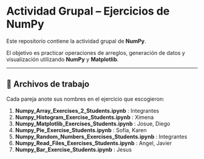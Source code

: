 # Actividad Grupal – Ejercicios de NumPy

Este repositorio contiene la actividad grupal de **NumPy**.

El objetivo es practicar operaciones de arreglos, generación de datos y visualización utilizando **NumPy** y **Matplotlib**.

---

## 📂 Archivos de trabajo

Cada pareja anote sus nombres en el ejercicio que escogieron:

1. **Numpy_Array_Exercises_2_Students.ipynb** : Integrantes
2. **Numpy_Histogram_Exercise_Students.ipynb** : Ximena
3. **Numpy_Matplotlib_Exercises_Students.ipynb** : Josue, Diego   
4. **Numpy_Pie_Exercise_Students.ipynb** : Sofía, Karen 
5. **Numpy_Random_Numbers_Exercises_Students.ipynb** : Integrantes  
6. **Numpy_Read_Files_Exercises_Students.ipynb** : Angel, Javier 
7. **Numpy_Bar_Exercise_Students.ipynb** : Jesus

